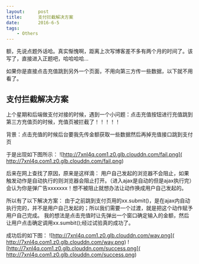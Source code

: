 ```yaml
---
layout:     post
title:      支付拦截解决方案
date:       2016-6-5
tags:
    - Others
---	
```


额，先说点题外话哈。真实惭愧啊，距离上次写博客差不多有两个月的时间了。该写了，直接进入正题吧，哈哈哈哈...

如果你是直接点击充值跳到另外一个页面，不用向第三方传一些数据，以下就不用看了。
	
## 支付拦截解决方案		
 上个星期和后端做支付对接的时候，遇到一个小问题：点击充值按钮进行充值跳到第三方充值页的时候，充值页被拦截了！！！！！
 
 背景：点击充值的时候后台要我先传金额获取一些数据然后再掉充值接口跳到支付页
 	
 于是出现如下图所示：
 ![http://7xnl4q.com1.z0.glb.clouddn.com/fail.png]( http://7xnl4q.com1.z0.glb.clouddn.com/fail.png)
 
 后来在网上查找了原因，原来是这样滴：
    用户自己发起的浏览器不会阻止，如果触发动作是自动执行的则浏览器会阻止打开。（进入ajax是自动的但是ajax执行完）会认为你是弹广告xxxxxxx！想不被阻止就想办法让动作换成用户自己发起的。
    
 
 所以有了以下解决方案：
    由于之前跳到支付页用的xx.submit()，是在ajax内自动执行完的，并不是用户自己发起的；所以我们需要一个过渡，就是把这个动作赋予用户自己完成。
    我的想法是点击充值时让先弹出一个窗口确定输入的金额，然后让用户点击确定调用xx.sumbit();经过试验真的成功了。
    
    
 成功后的如下图：
  ![http://7xnl4q.com1.z0.glb.clouddn.com/way.png]( http://7xnl4q.com1.z0.glb.clouddn.com/way.png)
  ![http://7xnl4q.com1.z0.glb.clouddn.com/success.png]( http://7xnl4q.com1.z0.glb.clouddn.com/success.png)
  
  
 
   